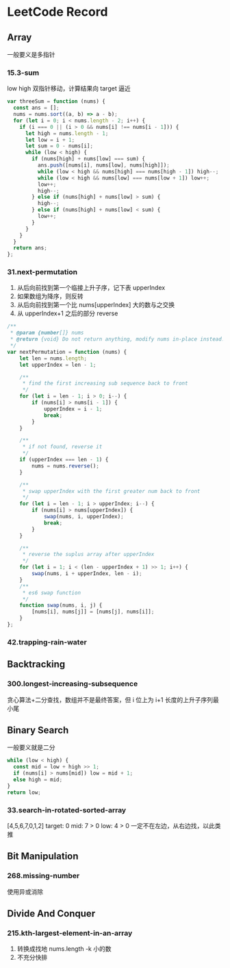 # LeetCode Record

## Array

一般要义是多指针

### 15.3-sum

low high 双指针移动，计算结果向 target 逼近

```js
var threeSum = function (nums) {
  const ans = [];
  nums = nums.sort((a, b) => a - b);
  for (let i = 0; i < nums.length - 2; i++) {
    if (i === 0 || (i > 0 && nums[i] !== nums[i - 1])) {
      let high = nums.length - 1;
      let low = i + 1;
      let sum = 0 - nums[i];
      while (low < high) {
        if (nums[high] + nums[low] === sum) {
          ans.push([nums[i], nums[low], nums[high]]);
          while (low < high && nums[high] === nums[high - 1]) high--;
          while (low < high && nums[low] === nums[low + 1]) low++;
          low++;
          high--;
        } else if (nums[high] + nums[low] > sum) {
          high--;
        } else if (nums[high] + nums[low] < sum) {
          low++;
        }
      }
    }
  }
  return ans;
};
```

### 31.next-permutation

1. 从后向前找到第一个临接上升子序，记下表 upperIndex
2. 如果数组为降序，则反转
3. 从后向前找到第一个比 nums[upperIndex] 大的数与之交换
4. 从 upperIndex+1 之后的部分 reverse

```js
/**
 * @param {number[]} nums
 * @return {void} Do not return anything, modify nums in-place instead.
 */
var nextPermutation = function (nums) {
    let len = nums.length;
    let upperIndex = len - 1;

    /**
     * find the first increasing sub sequence back to front
     */
    for (let i = len - 1; i > 0; i--) {
        if (nums[i] > nums[i - 1]) {
            upperIndex = i - 1;
            break;
        }
    }

    /**
     * if not found, reverse it
     */
    if (upperIndex === len - 1) {
        nums = nums.reverse();
    }

    /**
     * swap upperIndex with the first greater num back to front
     */
    for (let i = len - 1; i > upperIndex; i--) {
        if (nums[i] > nums[upperIndex]) {
            swap(nums, i, upperIndex);
            break;
        }
    }

    /**
     * reverse the suplus array after upperIndex
     */
    for (let i = 1; i < (len - upperIndex + 1) >> 1; i++) {
        swap(nums, i + upperIndex, len - i);
    }
    /**
     * es6 swap function
     */
    function swap(nums, i, j) {
        [nums[i], nums[j]] = [nums[j], nums[i]];
    }
};
```





### 42.trapping-rain-water



## Backtracking

### 300.longest-increasing-subsequence

贪心算法+二分查找，数组并不是最终答案，但 i 位上为 i+1 长度的上升子序列最小尾

## Binary Search
一般要义就是二分

```js
while (low < high) {
  const mid = low + high >> 1;
  if (nums[i] > nums[mid]) low = mid + 1;
  else high = mid;
}
return low;
```

### 33.search-in-rotated-sorted-array

[4,5,6,7,0,1,2] target: 0
mid: 7 > 0
low: 4 > 0 一定不在左边，从右边找，以此类推



## Bit Manipulation

### 268.missing-number

使用异或消除



## Divide And Conquer

### 215.kth-largest-element-in-an-array

1. 转换成找地 nums.length -k 小的数
2. 不充分快排